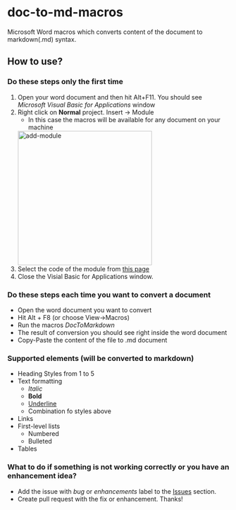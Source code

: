 # doc-to-md-macros
Microsoft Word macros which converts content of the document to markdown(.md) syntax.

## How to use?

### Do these steps only the first time
1. Open your word document and then hit Alt+F11.
You should see _Microsoft Visual Basic for Applications_ window
2. Right click on **Normal** project. Insert -> Module
   - In this case the macros will be available for any document on your machine
   <img width="304" alt="add-module" src="https://user-images.githubusercontent.com/5716707/82793442-92d6bf00-9e79-11ea-90b4-c747fd642e81.png">
3. Select the code of the module from [this page](https://github.com/ikuznalex/doc-to-md-macros/edit/master/ConvertDocToMarkdown.vb)
4. Close the Visial Basic for Applications window.

### Do these steps each time you want to convert a document
 - Open the word document you want to convert
 - Hit Alt + F8 (or choose View->Macros)
 - Run the macros _DocToMarkdown_ 
 - The result of conversion you should see right inside the word document
 - Copy-Paste the content of the file to .md document
 
 ### Supported elements (will be converted to markdown)
  - Heading Styles from 1 to 5
  - Text formatting
    - _Italic_
    - **Bold**
    - <u>Underline</u>
    - Combination fo styles above
  - Links
  - First-level lists
    - Numbered
    - Bulleted
  - Tables 

### What to do if something is not working correctly or you have an enhancement idea?
 - Add the issue with _bug_ or _enhancements_ label to the [Issues](https://github.com/ikuznalex/doc-to-md-macros/issues) section. 
 - Create pull request with the fix or enhancement.
Thanks!
